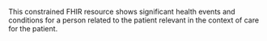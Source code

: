 This constrained FHIR resource shows significant health events and conditions for a person related to the patient relevant in the context of care for the patient.